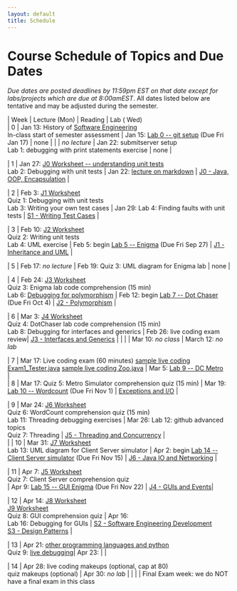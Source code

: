 ```yaml
---
layout: default
title: Schedule
---
```


# Course Schedule of Topics and Due Dates

*Due dates are posted deadlines by 11:59pm EST on that date except for labs/projects which are due at 8:00amEST*. All dates listed below are tentative and may be adjusted during the semester.



| Week | Lecture (Mon)  | Reading    | Lab ( Wed)     
| 0    | Jan 13: History of <a href="https://dl.acm.org/doi/pdf/10.1145/1134285.1134288">Software Engineering</a> <br> In-class start of semester assessment | Jan 15: [Lab 0 -- git setup](lab/0) (Due Fri Jan 17) | none |
|     | <i>no lecture</i>   | Jan 22:  submitserver setup  <br> Lab 1: debugging with print statements exercise |   none |         

| 1    | Jan 27: [J0 Worksheet -- understanding unit tests](worksheet/j0) <br> Lab 2: Debugging with unit tests | Jan 22: [lecture on markdown](https://docs.github.com/en/get-started/writing-on-github/getting-started-with-writing-and-formatting-on-github/basic-writing-and-formatting-syntax) | [J0 - Java, OOP, Encapsulation](j/0) |

| 2    | Feb 3: [J1 Worksheet](worksheet/j1) <br> Quiz 1: Debugging with unit tests <br> Lab 3: Writing your own test cases | Jan 29: Lab 4: Finding faults with unit tests | [S1 - Writing Test Cases](j/software_testing) |

| 3    | Feb 10: [J2 Worksheet](worksheet/j2) <br> Quiz 2: Writing unit tests <br> Lab 4: UML exercise | Feb 5: begin [Lab 5 -- Enigma](lab/1) (Due Fri Sep 27) | [J1 - Inheritance and UML](j/1) |

| 5    | Feb 17:  <i>no lecture</i>   | Feb 19: Quiz 3: UML diagram for Enigma lab     |                              none                           |

| 4    | Feb 24: [J3 Worksheet](worksheet/j3) <br> Quiz 3: Enigma lab code comprehension (15 min)<br> Lab 6: [Debugging for polymorphism](worksheet/j10) | Feb 12: begin [Lab 7 -- Dot Chaser](lab/2) (Due Fri Oct 4) | [J2 - Polymorphism](j/2) |

| 6    | Mar 3:   [J4 Worksheet](worksheet/j4) <br> Quiz 4: DotChaser lab code comprehension (15 min) <br> Lab 8: Debugging for interfaces and generics | Feb 26: live coding exam review| [J3 - Interfaces and Generics](j/3)  |
                                                                              |
|    | Mar 10: <i>no class</i>          | March 12: <i>no lab</i>   

| 7    | Mar 17: Live coding exam (60 minutes) [sample live coding Exam1_Tester.java](./j-units/Exam1_Tester.java) [sample live coding Zoo.java](./j-units/Zoo.java)  | Mar 5:  [Lab 9 -- DC Metro](project/1)          
  |    
| 8    | Mar 17: Quiz 5: Metro Simulator comprehension quiz (15 min) | Mar 19: [Lab 10 -- Wordcount](lab/3) (Due Fri Nov 1)  |       [Exceptions and I/O](j/exceptions)    |                 

| 9    | Mar 24:  [J6 Worksheet](worksheet/j6) <br> Quiz 6: WordCount comprehension quiz (15 min) <br> Lab 11: Threading debugging exercises | Mar 26:   Lab 12: github advanced topics  <br> Quiz 7: Threading | [J5 - Threading and Concurrency](j/5) |           
                                                   |
| 10    | Mar 31: [J7 Worksheet](worksheet/j7) <br> Lab 13: UML diagram for Client Server simulator   | Apr 2: begin [Lab 14 -- Client Server simulator](project/2) (Due Fri Nov 15)       | [J6 - Java IO and Networking](j/6) |

| 11   | Apr 7: [J5 Worksheet](worksheet/j5) <br> Quiz 7: Client Server comprehension quiz <br>   | Apr 9:  [Lab 15 -- GUI Enigma](lab/4) (Due Fri Nov 22)    | [J4 - GUIs and Events](j/4)|

| 12   | Apr 14: [J8 Worksheet](worksheet/j8) <br> [J9 Worksheet](worksheet/j9) <br> Quiz 8: GUI comprehension quiz   | Apr 16: <br> Lab 16: Debugging for GUIs | [S2 - Software Engineering Development](j/software_engineering) <br> [S3 - Design Patterns](j/design) |

| 13   | Apr 21: [other programming languages and python](j/languages) <br> Quiz 9: [live debugging](j/extra_credit)| Apr 23: |    |

| 14   | Apr 28: live coding makeups (optional, cap at 80)  <br> quiz makeups (optional)                       |  Apr 30: <i>no lab</i>                                                                                                             |                                               |
|    | Final Exam week: we do NOT have a final exam in this class







